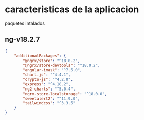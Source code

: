 # caracteristicas de la aplicacion

paquetes intalados

ng-v18.2.7
--

```json
{
    "additionalPackages": {
        "@ngrx/store": "^18.0.2",
        "@ngrx/store-devtools": "^18.0.2",
        "angular-imask": "^7.5.0",
        "chart.js": "^4.4.1",
        "crypto-js": "^4.2.0",
        "express": "^4.18.2",
        "ng2-charts": "^5.0.4",
        "ngrx-store-localstorage": "^18.0.0",
        "sweetalert2": "^11.9.0",
        "tailwindcss": "^3.3.5"
    }
}
```